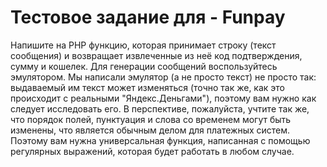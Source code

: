 # Тестовое задание для - Funpay

Напишите на PHP функцию, которая принимает строку (текст сообщения) и возвращает извлеченные из неё код подтверждения, сумму и кошелек. Для генерации сообщений воспользуйтесь эмулятором. Мы написали эмулятор (а не просто текст) не просто так: выдаваемый им текст может изменяться (точно так же, как это происходит с реальными "Яндекс.Деньгами"), поэтому вам нужно как следует исследовать его. В перспективе, пожалуйста, учтите так же, что порядок полей, пунктуация и слова со временем могут быть изменены, что является обычным делом для платежных систем. Поэтому вам нужна универсальная функция, написанная с помощью регулярных выражений, которая будет работать в любом случае.
